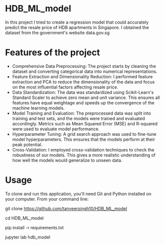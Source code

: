 # HDB_ML_model

In this project I tried to create a regression model that could accurately predict the resale price of HDB apartments in Singapore. I obtained the dataset from the government's website data.gov.sg

# Features of the project

- Comprehensive Data Preprocessing: The project starts by cleaning the dataset and converting categorical data into numerical representations.
- Feature Extraction and Dimensionality Reduction: I performed feature extraction and PCA to reduce the dimensionality of the data and focus on the most influential factors affecting resale price.
- Data Standardization: The data was standardized using Scikit-Learn's Standard Scaler to achieve zero mean and unit variance. This ensures all features have equal weightage and speeds up the convergence of the machine learning models.
- Model Training and Evaluation: The preprocessed data was split into training and test sets, and the models were trained and evaluated accordingly. Metrics such as Mean Squared Error (MSE) and R-squared were used to evaluate model performance.
- Hyperparameter Tuning: A grid search approach was used to fine-tune model hyperparameters. This ensures that the models perform at their peak potential.
- Cross-Validation: I employed cross-validation techniques to check the robustness of our models. This gives a more realistic understanding of how well the models would generalize to unseen data. 

# Usage
To clone and run this application, you'll need Git and Python installed on your computer. From your command line:

git clone https://github.com/tanveersingh10/HDB_ML_model

cd HDB_ML_model

pip install -r requirements.txt

jupyter lab hdb_model
